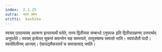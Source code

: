 ```yaml
---
index:  2.1.25
sutra:  स्वयं क्तेन
vritti:  kashika 
---
```


स्वयम् एतदव्ययम् आत्मना इत्यस्यार्थे वर्तते, तस्य द्वितीयया सम्बन्धो ऽनुपपन्नः इति द्वितीयाग्रहणम् उत्तरार्थम् अनुवर्तते। स्वयम् इत्येतत् सुबन्तं क्तान्तेन सह समस्यते, तत्पुरुषश्च समासो भाति। स्वयंधौतौ पादौ। स्वयंविलीनम् आज्यम्। ऐकपद्यमैकस्वर्यं च समासत्वाद् भवति।

